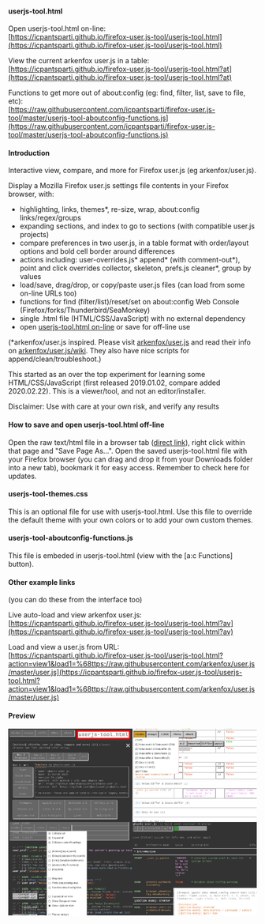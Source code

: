 #### userjs-tool.html
 
Open userjs-tool.html on-line:<br>[https://icpantsparti.github.io/firefox-user.js-tool/userjs-tool.html](https://icpantsparti.github.io/firefox-user.js-tool/userjs-tool.html)

View the current arkenfox user.js in a table:<br>[https://icpantsparti.github.io/firefox-user.js-tool/userjs-tool.html?at](https://icpantsparti.github.io/firefox-user.js-tool/userjs-tool.html?at)

Functions to get more out of about:config (eg: find, filter, list, save to file, etc):<br>[https://raw.githubusercontent.com/icpantsparti/firefox-user.js-tool/master/userjs-tool-aboutconfig-functions.js](https://raw.githubusercontent.com/icpantsparti/firefox-user.js-tool/master/userjs-tool-aboutconfig-functions.js)

#### Introduction

Interactive view, compare, and more for Firefox user.js (eg arkenfox/user.js).

Display a Mozilla Firefox user.js settings file contents in your Firefox browser, with:
* highlighting, links, themes*, re-size, wrap, about:config links/regex/groups
* expanding sections, and index to go to sections (with compatible user.js projects)
* compare preferences in two user.js, in a table format with order/layout options and bold cell border around differences
* actions including: user-overrides.js* append* (with comment-out*), point and click overrides collector, skeleton, prefs.js cleaner*, group by values
* load/save, drag/drop, or copy/paste user.js files (can load from some on-line URLs too)
* functions for find (filter/list)/reset/set on about:config Web Console (Firefox/forks/Thunderbird/SeaMonkey)
* single .html file (HTML/CSS/JavaScript) with no external dependency
* open [userjs-tool.html on-line](https://icpantsparti.github.io/firefox-user.js-tool/userjs-tool.html) or save for off-line use

(*arkenfox/user.js inspired.  Please visit [arkenfox/user.js](https://github.com/arkenfox/user.js) and read their info on [arkenfox/user.js/wiki](https://github.com/arkenfox/user.js/wiki). They also have nice scripts for append/clean/troubleshoot.)

This started as an over the top experiment for learning some HTML/CSS/JavaScript (first released 2019.01.02, compare added 2020.02.22).  This is a viewer/tool, and not an editor/installer.

Disclaimer: Use with care at your own risk, and verify any results

#### How to save and open userjs-tool.html off-line
Open the raw text/html file in a browser tab ([direct link](https://raw.githubusercontent.com/icpantsparti/firefox-user.js-tool/master/userjs-tool.html)), right click within that page and "Save Page As...".  Open the saved userjs-tool.html file with your Firefox browser (you can drag and drop it from your Downloads folder into a new tab), bookmark it for easy access.  Remember to check here for updates.

#### userjs-tool-themes.css
This is an optional file for use with userjs-tool.html.  Use this file to override the default theme with your own colors or to add your own custom themes.

#### userjs-tool-aboutconfig-functions.js
This file is embeded in userjs-tool.html (view with the [a:c Functions] button).

#### Other example links
(you can do these from the interface too)

Live auto-load and view arkenfox user.js:<br>[https://icpantsparti.github.io/firefox-user.js-tool/userjs-tool.html?av](https://icpantsparti.github.io/firefox-user.js-tool/userjs-tool.html?av)

Load and view a user.js from URL:<br>[https://icpantsparti.github.io/firefox-user.js-tool/userjs-tool.html?action=view1&load1=%68ttps://raw.githubusercontent.com/arkenfox/user.js/master/user.js](https://icpantsparti.github.io/firefox-user.js-tool/userjs-tool.html?action=view1&load1=%68ttps://raw.githubusercontent.com/arkenfox/user.js/master/user.js)

#### Preview
![](/images/userjs-tool.png)
